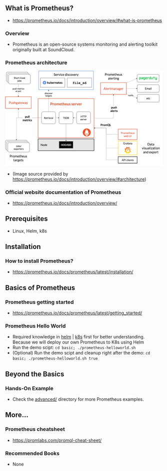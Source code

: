 ## What is Prometheus?

- https://prometheus.io/docs/introduction/overview/#what-is-prometheus

### Overview

- Prometheus is an open-source systems monitoring and alerting toolkit originally built at SoundCloud.

### Prometheus architecture

<img src="../../assets/images/prometheus/prometheus-architecture.png" width="700">

- (Image source provided by https://prometheus.io/docs/introduction/overview/#architecture)

### Official website documentation of Prometheus

- https://prometheus.io/docs/introduction/overview/

## Prerequisites

- Linux, Helm, k8s

## Installation

### How to install Prometheus?

- https://prometheus.io/docs/prometheus/latest/installation/

## Basics of Prometheus

### Prometheus getting started

- https://prometheus.io/docs/prometheus/latest/getting_started/

### Prometheus Hello World

- Required knowledge in [helm](../../topics/helm/) | [k8s](../../topics/k8s/) first for better understanding. Because we will deploy our own Prometheus to K8s using Helm
- Run the demo scipt: `cd basic; ./prometheus-helloworld.sh`
- (Optional) Run the demo scipt and cleanup right after the demo: `cd basic; ./prometheus-helloworld.sh true`

## Beyond the Basics

### Hands-On Example

- Check the [advanced/](./advanced/) directory for more Prometheus examples.

## More...

### Prometheus cheatsheet

- https://promlabs.com/promql-cheat-sheet/

### Recommended Books

- None
